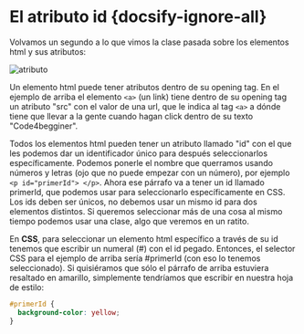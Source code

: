 # El atributo id {docsify-ignore-all}

Volvamos un segundo a lo que vimos la clase pasada sobre los elementos html y sus atributos:

![atributo](.../_images/HTML-A-Tag.png)

Un elemento html puede tener atributos dentro de su opening tag. En el ejemplo de arriba el elemento `<a>` (un link) tiene dentro de su opening tag un atributo "src" con el valor de una url, que le indica al tag `<a>` a dónde tiene que llevar a la gente cuando hagan click dentro de su texto "Code4begginer".

Todos los elementos html pueden tener un atributo llamado "id" con el que les podemos dar un identificador único para después seleccionarlos específicamente. Podemos ponerle el nombre que querramos usando números y letras (ojo que no puede empezar con un número), por ejemplo `<p id="primerId"> </p>`. Ahora ese párrafo va a tener un id llamado primerId, que podemos usar para seleccionarlo específicamente en CSS. Los ids deben ser únicos, no debemos usar un mismo id para dos elementos distintos. Si queremos seleccionar más de una cosa al mismo tiempo podemos usar una clase, algo que veremos en un ratito.

En **CSS**, para seleccionar un elemento html específico a través de su id tenemos que escribir un numeral (#) con el id pegado. Entonces, el selector CSS para el ejemplo de arriba sería #primerId (con eso lo tenemos seleccionado). Si quisiéramos que sólo el párrafo de arriba estuviera resaltado en amarillo, simplemente tendríamos que escribir en nuestra hoja de estilo:

```css
#primerId {
  background-color: yellow;
}
```
